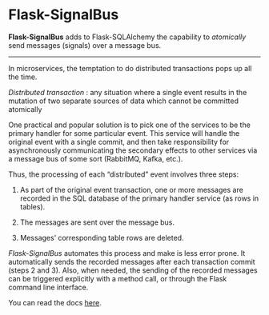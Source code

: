 Flask-SignalBus
===============

**Flask-SignalBus** adds to Flask-SQLAlchemy the capability to
*atomically* send messages (signals) over a message bus.

---------------------------------------------------------------------

In microservices, the temptation to do distributed transactions pops
up all the time.

*Distributed transaction*
:  any situation where a single event results in the mutation of two separate sources of data which cannot be committed atomically

One practical and popular solution is to pick one of the services to
be the primary handler for some particular event. This service will
handle the original event with a single commit, and then take
responsibility for asynchronously communicating the secondary effects
to other services via a message bus of some sort (RabbitMQ, Kafka,
etc.).

Thus, the processing of each “distributed” event involves three steps:

1. As part of the original event transaction, one or more messages are
   recorded in the SQL database of the primary handler service (as
   rows in tables).

2. The messages are sent over the message bus.

3. Messages’ corresponding table rows are deleted.

*Flask-SignalBus* automates this process and make is less error
prone. It automatically sends the recorded messages after each
transaction commit (steps 2 and 3). Also, when needed, the sending of
the recorded messages can be triggered explicitly with a method call,
or through the Flask command line interface.

You can read the docs [here](https://flask-signalbus.readthedocs.io/en/latest/).
